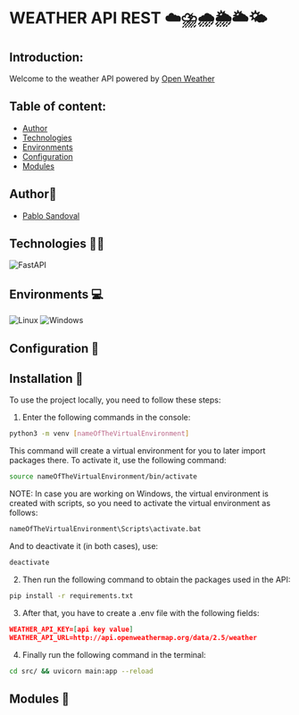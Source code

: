 # WEATHER API REST ☁️⛈️🌧️🌦️🌥️🌤️

## Introduction:

Welcome to the weather API powered by [Open Weather](https://openweathermap.org/)

## Table of content:

- [Author](#author👀)
- [Technologies](#technologies-👨‍💻)
- [Environments](#environments-💻)
- [Configuration](#configuration-🤖)
- [Modules](#modules-🚨)

## Author👀

- [Pablo Sandoval](https://github.com/SPablo2191)

## Technologies 👨‍💻

![FastAPI](https://img.shields.io/badge/FastAPI-0.101.1-brightgreen.svg)

## Environments 💻

![Linux](https://img.shields.io/badge/Linux-compatible-green)
![Windows](https://img.shields.io/badge/Windows-compatible-green)

## Configuration 🤖
## Installation 🤖
To use the project locally, you need to follow these steps:

1) Enter the following commands in the console:

```bash
python3 -m venv [nameOfTheVirtualEnvironment]
```

This command will create a virtual environment for you to later import packages there. To activate it, use the following command:

```bash
source nameOfTheVirtualEnvironment/bin/activate
```
NOTE: In case you are working on Windows, the virtual environment is created with scripts, so you need to activate the virtual environment as follows:

```bash
nameOfTheVirtualEnvironment\Scripts\activate.bat
```
And to deactivate it (in both cases), use:

```bash
deactivate
```

2) Then run the following command to obtain the packages used in the API:

```bash
pip install -r requirements.txt
```
3) After that, you have to create a .env file with the following fields:
```json
WEATHER_API_KEY=[api key value]
WEATHER_API_URL=http://api.openweathermap.org/data/2.5/weather
```

4) Finally run the following command in the terminal:

```bash
cd src/ && uvicorn main:app --reload
```

## Modules 🚨
